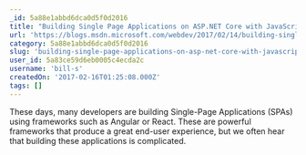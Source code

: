 ```yaml
---
_id: 5a88e1abbd6dca0d5f0d2016
title: "Building Single Page Applications on ASP.NET Core with JavaScriptServices"
url: 'https://blogs.msdn.microsoft.com/webdev/2017/02/14/building-single-page-applications-on-asp-net-core-with-javascriptservices/'
category: 5a88e1abbd6dca0d5f0d2016
slug: 'building-single-page-applications-on-asp-net-core-with-javascriptservices'
user_id: 5a83ce59d6eb0005c4ecda2c
username: 'bill-s'
createdOn: '2017-02-16T01:25:08.000Z'
tags: []
---
```


These days, many developers are building Single-Page Applications (SPAs) using frameworks such as Angular or React. These are powerful frameworks that produce a great end-user experience, but we often hear that building these applications is complicated.
